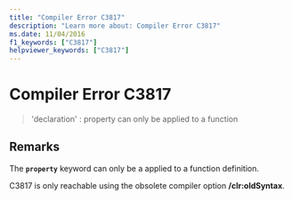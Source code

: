 ```yaml
---
title: "Compiler Error C3817"
description: "Learn more about: Compiler Error C3817"
ms.date: 11/04/2016
f1_keywords: ["C3817"]
helpviewer_keywords: ["C3817"]
---
```

# Compiler Error C3817

> 'declaration' : property can only be applied to a function

## Remarks

The **`property`** keyword can only be a applied to a function definition.

C3817 is only reachable using the obsolete compiler option **/clr:oldSyntax**.
